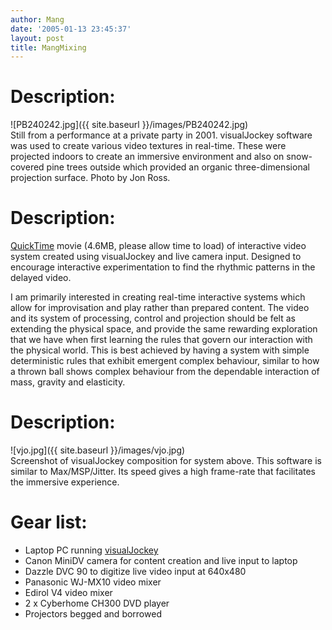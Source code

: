 ```yaml
---
author: Mang
date: '2005-01-13 23:45:37'
layout: post
title: MangMixing
---
```


# Description:
![PB240242.jpg]({{ site.baseurl }}/images/PB240242.jpg)<br>
Still from a performance at a private party in 2001.  visualJockey software was used to create various video textures in real-time.  These were projected indoors to create an immersive environment and also on snow-covered pine trees outside which provided an organic three-dimensional projection surface.  Photo by Jon Ross.

# Description:
[QuickTime](QuickTime.html) movie (4.6MB, please allow time to load) of interactive video system created using visualJockey and live camera input.  Designed to encourage interactive experimentation to find the rhythmic patterns in the delayed video.

I am primarily interested in creating real-time interactive systems which allow for improvisation and play rather than prepared content.  The video and its system of processing, control and projection should be felt as extending the physical space, and provide the same rewarding exploration that we have when first learning the rules that govern our interaction with the physical world.  This is best achieved by having a system with simple deterministic rules that exhibit emergent complex behaviour, similar to how a thrown ball shows complex behaviour from the dependable interaction of mass, gravity and elasticity.

# Description:
![vjo.jpg]({{ site.baseurl }}/images/vjo.jpg)<br>
Screenshot of visualJockey composition for system above. This software is similar to Max/MSP/Jitter.  Its speed gives a high frame-rate that facilitates the immersive experience.

# Gear list:

* Laptop PC running [visualJockey](http://www.visualjockey.com)
* Canon MiniDV camera for content creation and live input to laptop
* Dazzle DVC 90 to digitize live video input at 640x480
* Panasonic WJ-MX10 video mixer
* Edirol V4 video mixer
* 2 x Cyberhome CH300 DVD player
* Projectors begged and borrowed
